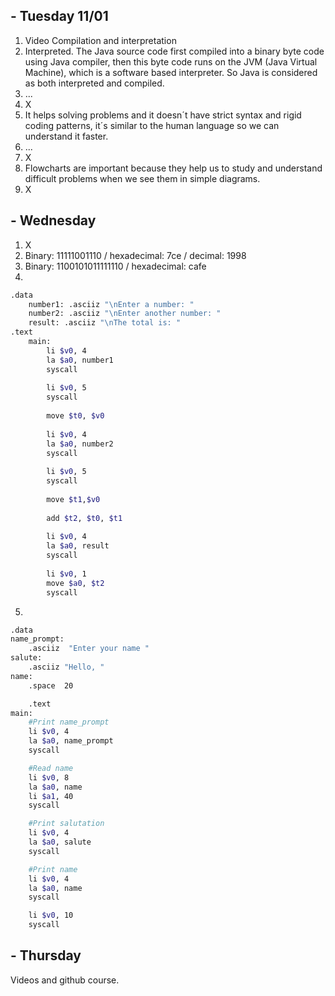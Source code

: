 ## - Tuesday 11/01

1. Video Compilation and interpretation
2. Interpreted. The Java source code first compiled into a binary byte code using Java compiler, then this byte code runs on the JVM (Java Virtual Machine), which is a software based interpreter. So Java is considered as both interpreted and compiled.
3. ...
4. X
5. It helps solving problems and it doesn´t have strict syntax and rigid coding patterns, it´s similar to the human language so we can understand it faster.
6. ...
7. X
8. Flowcharts are important because they help us to study and understand difficult problems when we see them in simple diagrams.
9. X

## - Wednesday

1. X
2. Binary: 11111001110 / hexadecimal: 7ce / decimal: 1998
3. Binary: 1100101011111110 / hexadecimal: cafe
4. 
```sh
.data
	number1: .asciiz "\nEnter a number: "
	number2: .asciiz "\nEnter another number: "
	result: .asciiz "\nThe total is: "
.text
	main:
		li $v0, 4
		la $a0, number1
		syscall
		
		li $v0, 5
		syscall
		
		move $t0, $v0
		
		li $v0, 4
		la $a0, number2
		syscall
		
		li $v0, 5
		syscall
		
		move $t1,$v0
		
		add $t2, $t0, $t1
		
		li $v0, 4
		la $a0, result
		syscall
		
		li $v0, 1
		move $a0, $t2
		syscall
```
5.  
```sh
.data
name_prompt:
	.asciiz	 "Enter your name "
salute:
	.asciiz	"Hello, "
name:
	.space	20	

	.text
main:
	#Print name_prompt
	li $v0, 4
	la $a0, name_prompt
	syscall

	#Read name
	li $v0, 8
	la $a0, name
	li $a1, 40
	syscall

	#Print salutation
	li $v0, 4
	la $a0, salute
	syscall

	#Print name
	li $v0, 4
	la $a0, name
	syscall

	li $v0, 10
	syscall
```

## - Thursday

Videos and github course.
